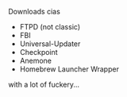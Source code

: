 Downloads cias
- FTPD (not classic)
- FBI
- Universal-Updater
- Checkpoint
- Anemone
- Homebrew Launcher Wrapper

with a lot of fuckery...